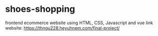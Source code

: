 # shoes-shopping
frontend ecommerce website using HTML, CSS, Javascript and vue
link website:
https://thngu228.heyuhnem.com/final-project/
